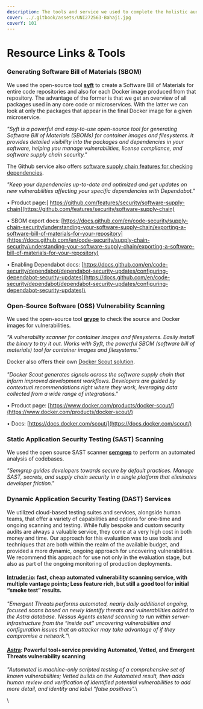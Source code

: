 ```yaml
---
description: The tools and service we used to complete the holistic audit process
cover: ../.gitbook/assets/UNI272563-Bahaji.jpg
coverY: 101
---
```


# Resource Links & Tools

### Generating Software Bill of Materials (SBOM)

We used the open-source tool [**syft**](https://github.com/anchore/syft) to create a Software Bill of Materials for entire code repositories and also for each Docker image produced from that repository. The advantage of the former is that we get an overview of all packages used in any core code or microservices. With the latter we can look at only the packages that appear in the final Docker image for a given microservice.&#x20;

_"Syft is a powerful and easy-to-use open-source tool for generating Software Bill of Materials (SBOMs) for container images and filesystems. It provides detailed visibility into the packages and dependencies in your software, helping you manage vulnerabilities, license compliance, and software supply chain security."_

The Github service also offers [software supply chain features for checking dependencies](https://github.com/features/security/software-supply-chain).

_"Keep your dependencies up-to-date and optimized and get updates on new vulnerabilities affecting your specific dependencies with Dependabot."_

• Product page:[ https://github.com/features/security/software-supply-chain](https://github.com/features/security/software-supply-chain)

• SBOM export docs: [https://docs.github.com/en/code-security/supply-chain-security/understanding-your-software-supply-chain/exporting-a-software-bill-of-materials-for-your-repository](https://docs.github.com/en/code-security/supply-chain-security/understanding-your-software-supply-chain/exporting-a-software-bill-of-materials-for-your-repository)

• Enabling Dependabot docs: [https://docs.github.com/en/code-security/dependabot/dependabot-security-updates/configuring-dependabot-security-updates](https://docs.github.com/en/code-security/dependabot/dependabot-security-updates/configuring-dependabot-security-updates)\


### **Open-Source Software (OSS) Vulnerability Scanning**

We used the open-source tool [**grype**](https://github.com/anchore/grype) to check the source and Docker images for vulnerabilities.&#x20;

_"A vulnerability scanner for container images and filesystems. Easily install the binary to try it out. Works with Syft, the powerful SBOM (software bill of materials) tool for container images and filesystems."_

Docker also offers their own [Docker Scout solution](https://www.docker.com/products/docker-scout/).\
\
_"Docker Scout generates signals across the software supply chain that inform improved development workflows. Developers are guided by contextual recommendations right where they work, leveraging data collected from a wide range of integrations."_

• Product page: [https://www.docker.com/products/docker-scout/](https://www.docker.com/products/docker-scout/)

• Docs: [https://docs.docker.com/scout/](https://docs.docker.com/scout/)



### **Static Application Security Testing (SAST) Scanning**

We used the open source SAST scanner [**semgrep**](https://semgrep.dev/) to perform an automated analysis of codebases.

_"Semgrep guides developers towards secure by default practices. Manage SAST, secrets, and supply chain security in a single platform that eliminates developer friction."_

### Dynamic Application Security Testing (DAST) Services

We utilized cloud-based testing suites and services, alongside human teams, that offer a variety of capabilities and options for one-time and ongoing scanning and testing. While fully bespoke and custom security audits are always a valuable service, they come at a very high cost in both money and time. Our approach for this evaluation was to use tools and techniques that are both within the realm of the available budget, and provided a more dynamic, ongoing approach for uncovering vulnerabilities. We recommend this approach for use not only in the evaluation stage, but also as part of the ongoing monitoring of production deployments.

#### [Intruder.io](https://www.intruder.io/): fast, cheap automated vulnerability scanning service, with multiple vantage points; Less feature rich, but still a good tool for initial “smoke test” results.

_"Emergent Threats performs automated, nearly daily additional ongoing, focused scans based on newly identify threats and vulnerabilities added to the Astra database. Nessus Agents extend scanning to run within server-infrastructure from the “inside out” uncovering vulnerabilities and configuration issues that an attacker may take advantage of if they compromise a network."_\


#### [Astra](https://www.getastra.com/): Powerful tool+service providing Automated, Vetted, and Emergent Threats vulnerability scanning

_"Automated is machine-only scripted testing of a comprehensive set of known vulnerabilities; Vetted builds on the Automated result, then adds human review and verification of identified potential vulnerabilities to add more detail, and identity and label “false positives”._\


\
